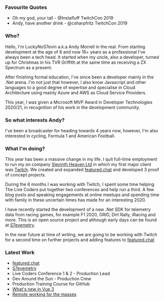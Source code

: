 <!--
**LuckyNoS7evin/luckynos7evin** is a ✨ _special_ ✨ repository because its `README.md` (this file) appears on your GitHub profile.

Here are some ideas to get you started:

- 🔭 I’m currently working on ...
- 🌱 I’m currently learning ...
- 👯 I’m looking to collaborate on ...
- 🤔 I’m looking for help with ...
- 💬 Ask me about ...
- 📫 How to reach me: ...
- 😄 Pronouns: ...
- ⚡ Fun fact: ...
-->

### Favourite Quotes
 - Oh my god, your tall - @Instafluff TwitchCon 2019
 - Andy, have another drink - @csharpfritz TwitchCon 2019

### Who?

Hello, I'm LuckyNoS7evin a.k.a Andy Morrell in the real. From starting development at the age of 8 and now 16+ years as a professional I've always been a tech head. It started when my uncle, also a developer, turned up for Christmas in his TVR Griffith at the same time as receiving a ZX Spectrum as a present.

After finishing formal education, I've since been a developer mainly in the .Net arena. I'm not just that however, I also know Javascript and other languages to a good degree of expertise and specialise in Cloud Architecture using mainly Azure and AWS as Cloud Service Providers.

This year, I was given a Microsoft MVP Award in Developer Technologies 2020/21, in recognition of his work in the development community.

### So what interests Andy?

I've been a broadcaster for heading towards 4 years now, however, I'm also interested in cycling, Formula 1 and American Football.

### What I'm doing?

This year has been a massive change in my life. I quit full-time employment to run my on company [Slevinth Heaven Ltd](https://slevinthheaven.com) in which my first major client was [Twitch](https://twitch.tv). We created and expanded [featured.chat](https://featured.chat) and developed 3 proof of concept projects.

During the 6 months I was working with Twitch, I spent some time helping The Live Coders put together two conferences and help run a third. A few blog posts and speaking engagements at online meetups and spending time with family in these uncertain times has made for an interesting 2020.

I have recently started the development of a new .Net SDK for telemetry data from racing games, for example F1 2020, GRID, Dirt Rally, iRacing and more. This is an open source project and although early days can be found at [S7evemetry](https://github.com/LuckyNoS7evin/s7evemetry).

In the near future at time of writing, we are going to be working with Twitch for a second time on further projects and adding features to [featured.chat](https://featured.chat)

### Latest Work

- [featured.chat](https://featured.chat)
- [S7evemetry](https://github.com/SlevinthHeaven/s7evemetry)
- Live Coders Conference 1 & 2 - Production Lead
- Dev Around the Sun - Production Crew
- Production Training Course for GitHub
- [What's new in Vue 3](https://www.grapecity.com/blogs/whats-new-in-vue-3)
- [Remote working for the masses](https://cloudblogs.microsoft.com/industry-blog/en-gb/technetuk/2020/05/19/remote-working-for-the-masses/)

